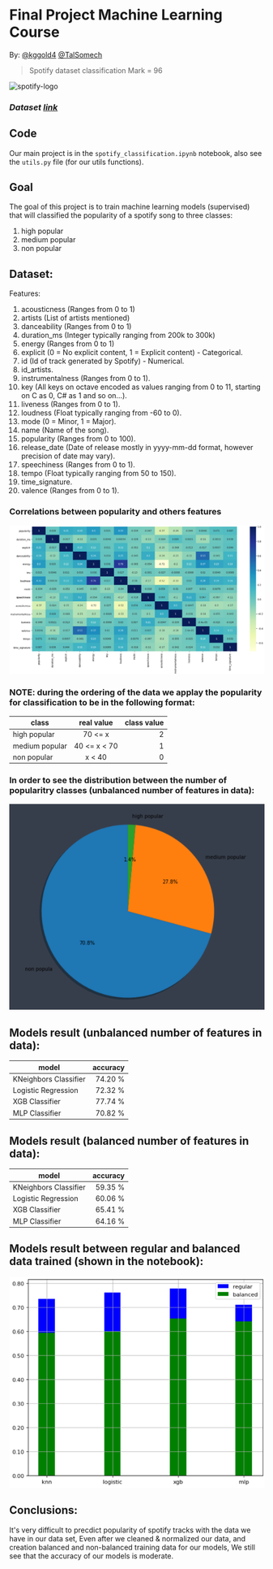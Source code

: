 # Final Project Machine Learning Course

By:
[@kggold4](https://www.github.com/kggold4)
[@TalSomech](https://www.github.com/TalSomech)

> Spotify dataset classification
> Mark = 96

<img alt="spotify-logo" src="https://upload.wikimedia.org/wikipedia/commons/thumb/1/19/Spotify_logo_without_text.svg/2048px-Spotify_logo_without_text.svg.png" width="30" height="30">

### <i>Dataset [link](https://www.kaggle.com/datasets/yamaerenay/spotify-dataset-19212020-600k-tracks?select=tracks.csv)</i>

## Code

Our main project is in the `spotify_classification.ipynb` notebook, also see the `utils.py` file (for our utils functions).

## Goal

The goal of this project is to train machine learning models (supervised) that will classified the popularity of a spotify song to three classes:

1. high popular
2. medium popular
3. non popular

## Dataset:

Features:

1. acousticness (Ranges from 0 to 1)
2. artists (List of artists mentioned)
3. danceability (Ranges from 0 to 1)
4. duration_ms (Integer typically ranging from 200k to 300k)
5. energy (Ranges from 0 to 1)
6. explicit (0 = No explicit content, 1 = Explicit content) - Categorical.
7. id (Id of track generated by Spotify) - Numerical.
8. id_artists.
9. instrumentalness (Ranges from 0 to 1).
10. key (All keys on octave encoded as values ranging from 0 to 11, starting on C as 0, C# as 1 and so on…).
11. liveness (Ranges from 0 to 1).
12. loudness (Float typically ranging from -60 to 0).
13. mode (0 = Minor, 1 = Major).
14. name (Name of the song).
15. popularity (Ranges from 0 to 100).
16. release_date (Date of release mostly in yyyy-mm-dd format, however precision of date may vary).
17. speechiness (Ranges from 0 to 1).
18. tempo (Float typically ranging from 50 to 150).
19. time_signature.
20. valence (Ranges from 0 to 1).

### Correlations between popularity and others features

![correlations](images/correlations.png)

### NOTE: during the ordering of the data we applay the popularity for classification to be in the following format:

| class          |  real value  | class value |
| -------------- | :----------: | ----------: |
| high popular   |   70 <= x    |           2 |
| medium popular | 40 <= x < 70 |           1 |
| non popular    |    x < 40    |           0 |

### In order to see the distribution between the number of popularitry classes (unbalanced number of features in data):

![pie](images/pie.png)

## Models result (unbalanced number of features in data):

| model                 | accuracy |
| --------------------- | -------: |
| KNeighbors Classifier |  74.20 % |
| Logistic Regression   |  72.32 % |
| XGB Classifier        |  77.74 % |
| MLP Classifier        |  70.82 % |

## Models result (balanced number of features in data):

| model                 | accuracy |
| --------------------- | -------: |
| KNeighbors Classifier |  59.35 % |
| Logistic Regression   |  60.06 % |
| XGB Classifier        |  65.41 % |
| MLP Classifier        |  64.16 % |

## Models result between regular and balanced data trained (shown in the notebook):

![results](images/results.png)

## Conclusions:

It's very difficult to precdict popularity of spotify tracks with the data we have in our data set, Even after we cleaned & normalized our data, and creation balanced and non-balanced training data for our models, We still see that the accuracy of our models is moderate.
